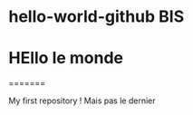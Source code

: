 # hello-world-github BIS
HEllo le monde
=======
=======

My first repository !
Mais pas le dernier


